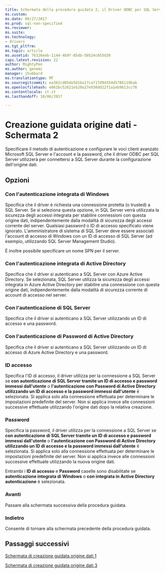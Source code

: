 ```yaml
---
title: Schermata della procedura guidata 2, il Driver ODBC per SQL Server, dell'origine dati | Documenti Microsoft
ms.custom: 
ms.date: 09/27/2017
ms.prod: sql-non-specified
ms.reviewer: 
ms.suite: 
ms.technology:
- drivers
ms.tgt_pltfrm: 
ms.topic: article
ms.assetid: 76326eeb-1144-4b9f-85db-50524c655d30
caps.latest.revision: 22
author: MightyPen
ms.author: genemi
manager: jhubbard
ms.translationtype: MT
ms.sourcegitcommit: ea362cd05de5d1ba17ca717d94354d5786119bab
ms.openlocfilehash: e861bc52621e520a27e930dd22f1a1eb9613cc76
ms.contentlocale: it-it
ms.lasthandoff: 10/06/2017

---
```

# <a name="data-source-wizard-screen-2"></a>Creazione guidata origine dati - Schermata 2

Specificare il metodo di autenticazione e configurare le voci client avanzato Microsoft SQL Server e l'account e la password, che il driver ODBC per SQL Server utilizzerà per connettersi a SQL Server durante la configurazione dell'origine dati.

## <a name="options"></a>Opzioni

### <a name="with-integrated-windows-authentication"></a>Con l'autenticazione integrata di Windows

Specifica che il driver è richiesta una connessione protetta (o trusted) a SQL Server. Se si seleziona questa opzione, in SQL Server verrà utilizzata la sicurezza degli accessi integrata per stabilire connessioni con questa origine dati, indipendentemente dalla modalità di sicurezza degli accessi corrente del server. Qualsiasi password o ID di accesso specificato viene ignorato. L'amministratore di sistema di SQL Server deve essere associati l'account di accesso di Windows con un ID di accesso di SQL Server (ad esempio, utilizzando SQL Server Management Studio).

È inoltre possibile specificare un nome SPN per il server.

### <a name="with-active-directory-integrated-authentication"></a>Con l'autenticazione integrata di Active Directory

Specifica che il driver si autenticano a SQL Server con Azure Active Directory. Se selezionata, SQL Server utilizza la sicurezza degli accessi integrata in Azure Active Directory per stabilire una connessione con questa origine dati, indipendentemente dalla modalità di sicurezza corrente di account di accesso nel server.

### <a name="with-sql-server-authentication"></a>Con l'autenticazione di SQL Server

Specifica che il driver si autenticano a SQL Server utilizzando un ID di accesso e una password.

### <a name="with-active-directory-password-authentication"></a>Con l'autenticazione di Password di Active Directory

Specifica che il driver si autenticano a SQL Server utilizzando un ID di accesso di Azure Active Directory e una password.

### <a name="login-id"></a>ID accesso

Specifica l'ID di accesso, il driver utilizza per la connessione a SQL Server se **con autenticazione di SQL Server tramite un ID di accesso e password immessi dall'utente** o **l'autenticazione con Password di Active Directory utilizzando un ID di accesso e la password immessi dall'utente** è selezionata. Si applica solo alla connessione effettuata per determinare le impostazioni predefinite del server. Non si applica invece alle connessioni successive effettuate utilizzando l'origine dati dopo la relativa creazione.

### <a name="password"></a>Password

Specifica la password, il driver utilizza per la connessione a SQL Server se **con autenticazione di SQL Server tramite un ID di accesso e password immessi dall'utente** o **l'autenticazione con Password di Active Directory utilizzando un ID di accesso e la password immessi dall'utente** è selezionata. Si applica solo alla connessione effettuata per determinare le impostazioni predefinite del server. Non si applica invece alle connessioni successive effettuate utilizzando la nuova origine dati.

Entrambi i **ID di accesso** e **Password** caselle sono disabilitate se **autenticazione integrata di Windows** o **con integrata in Active Directory autenticazione** è selezionata.

### <a name="next"></a>Avanti

Passare alla schermata successiva della procedura guidata.

### <a name="back"></a>Indietro

Consente di tornare alla schermata precedente della procedura guidata.

## <a name="next-steps"></a>Passaggi successivi

[Schermata di creazione guidata origine dati 1](../../../connect/odbc/windows/dsn-wizard-1.md)

[Schermata di creazione guidata origine dati 3](../../../connect/odbc/windows/dsn-wizard-3.md)


